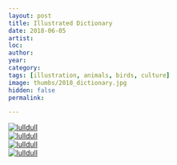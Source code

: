 ```yaml
---
layout: post
title: Illustrated Dictionary
date: 2018-06-05
artist: 
loc: 
author: 
year: 
category: 
tags: [illustration, animals, birds, culture]
image: thumbs/2018_dictionary.jpg
hidden: false
permalink:

---
```





<div class="post_image">
	<a href="{{ site.baseurl }}/images/posts/2018_dictionary/001.jpg" target="_blank">
	<img src="{{ site.baseurl }}/images/posts/2018_dictionary/001.jpg" alt="lulldull"></a>
</div>

<div class="post_image">
	<a href="{{ site.baseurl }}/images/posts/2018_dictionary/002.jpg" target="_blank">
	<img src="{{ site.baseurl }}/images/posts/2018_dictionary/002.jpg" alt="lulldull"></a>
</div>

<div class="post_image">
	<a href="{{ site.baseurl }}/images/posts/2018_dictionary/003.jpg" target="_blank">
	<img src="{{ site.baseurl }}/images/posts/2018_dictionary/003.jpg" alt="lulldull"></a>
</div>

<div class="post_image">
	<a href="{{ site.baseurl }}/images/posts/2018_dictionary/004.jpg" target="_blank">
	<img src="{{ site.baseurl }}/images/posts/2018_dictionary/004.jpg" alt="lulldull"></a>
</div>
